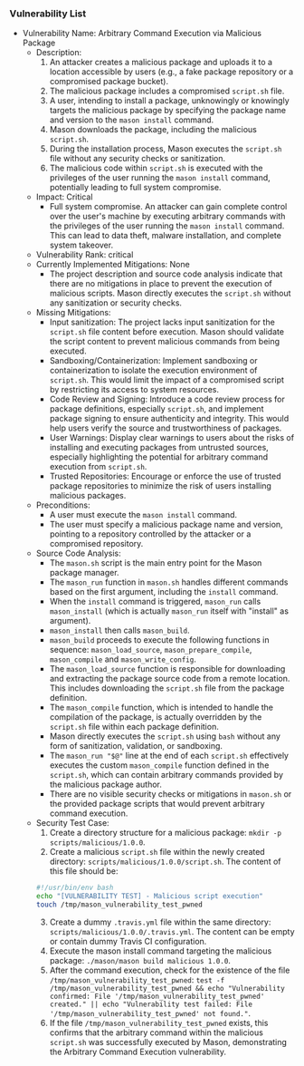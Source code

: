 ### Vulnerability List

- Vulnerability Name: Arbitrary Command Execution via Malicious Package
  - Description:
    1. An attacker creates a malicious package and uploads it to a location accessible by users (e.g., a fake package repository or a compromised package bucket).
    2. The malicious package includes a compromised `script.sh` file.
    3. A user, intending to install a package, unknowingly or knowingly targets the malicious package by specifying the package name and version to the `mason install` command.
    4. Mason downloads the package, including the malicious `script.sh`.
    5. During the installation process, Mason executes the `script.sh` file without any security checks or sanitization.
    6. The malicious code within `script.sh` is executed with the privileges of the user running the `mason install` command, potentially leading to full system compromise.
  - Impact: Critical
    - Full system compromise. An attacker can gain complete control over the user's machine by executing arbitrary commands with the privileges of the user running the `mason install` command. This can lead to data theft, malware installation, and complete system takeover.
  - Vulnerability Rank: critical
  - Currently Implemented Mitigations: None
    - The project description and source code analysis indicate that there are no mitigations in place to prevent the execution of malicious scripts. Mason directly executes the `script.sh` without any sanitization or security checks.
  - Missing Mitigations:
    - Input sanitization: The project lacks input sanitization for the `script.sh` file content before execution. Mason should validate the script content to prevent malicious commands from being executed.
    - Sandboxing/Containerization: Implement sandboxing or containerization to isolate the execution environment of `script.sh`. This would limit the impact of a compromised script by restricting its access to system resources.
    - Code Review and Signing: Introduce a code review process for package definitions, especially `script.sh`, and implement package signing to ensure authenticity and integrity. This would help users verify the source and trustworthiness of packages.
    - User Warnings: Display clear warnings to users about the risks of installing and executing packages from untrusted sources, especially highlighting the potential for arbitrary command execution from `script.sh`.
    - Trusted Repositories: Encourage or enforce the use of trusted package repositories to minimize the risk of users installing malicious packages.
  - Preconditions:
    - A user must execute the `mason install` command.
    - The user must specify a malicious package name and version, pointing to a repository controlled by the attacker or a compromised repository.
  - Source Code Analysis:
    - The `mason.sh` script is the main entry point for the Mason package manager.
    - The `mason_run` function in `mason.sh` handles different commands based on the first argument, including the `install` command.
    - When the `install` command is triggered, `mason_run` calls `mason_install` (which is actually `mason_run` itself with "install" as argument).
    - `mason_install` then calls `mason_build`.
    - `mason_build` proceeds to execute the following functions in sequence: `mason_load_source`, `mason_prepare_compile`, `mason_compile` and `mason_write_config`.
    - The `mason_load_source` function is responsible for downloading and extracting the package source code from a remote location. This includes downloading the `script.sh` file from the package definition.
    - The `mason_compile` function, which is intended to handle the compilation of the package, is actually overridden by the `script.sh` file within each package definition.
    - Mason directly executes the `script.sh` using `bash` without any form of sanitization, validation, or sandboxing.
    - The `mason_run "$@"` line at the end of each `script.sh` effectively executes the custom `mason_compile` function defined in the `script.sh`, which can contain arbitrary commands provided by the malicious package author.
    - There are no visible security checks or mitigations in `mason.sh` or the provided package scripts that would prevent arbitrary command execution.
  - Security Test Case:
    1. Create a directory structure for a malicious package: `mkdir -p scripts/malicious/1.0.0`.
    2. Create a malicious `script.sh` file within the newly created directory: `scripts/malicious/1.0.0/script.sh`. The content of this file should be:
    ```bash
    #!/usr/bin/env bash
    echo "[VULNERABILITY TEST] - Malicious script execution"
    touch /tmp/mason_vulnerability_test_pwned
    ```
    3. Create a dummy `.travis.yml` file within the same directory: `scripts/malicious/1.0.0/.travis.yml`. The content can be empty or contain dummy Travis CI configuration.
    4. Execute the mason install command targeting the malicious package: `./mason/mason build malicious 1.0.0`.
    5. After the command execution, check for the existence of the file `/tmp/mason_vulnerability_test_pwned`: `test -f /tmp/mason_vulnerability_test_pwned && echo "Vulnerability confirmed: File '/tmp/mason_vulnerability_test_pwned' created." || echo "Vulnerability test failed: File '/tmp/mason_vulnerability_test_pwned' not found."`.
    6. If the file `/tmp/mason_vulnerability_test_pwned` exists, this confirms that the arbitrary command within the malicious `script.sh` was successfully executed by Mason, demonstrating the Arbitrary Command Execution vulnerability.